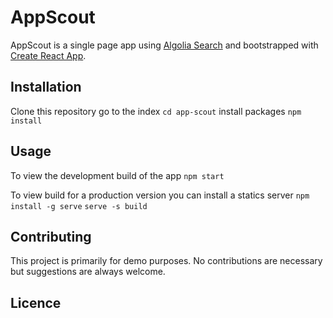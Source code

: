 # AppScout

AppScout is a single page app using [Algolia Search](https://www.algolia.com)  and bootstrapped with [Create React App](https://github.com/facebookincubator/create-react-app).

## Installation

Clone this repository
go to the index 
`cd app-scout`
install packages
`npm install`

## Usage

To view the development build of the app
`npm start`

To view build for a production version you can install a statics server
`npm install -g serve`
`serve -s build`

## Contributing

This project is primarily for demo purposes. No contributions are necessary but suggestions are always welcome.

## Licence